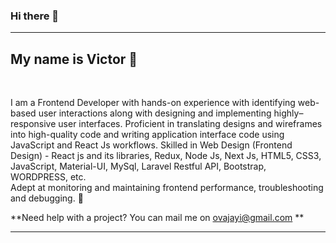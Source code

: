 ### Hi there 👋
------------------------------
My name is Victor :handshake:
------------------------------
<br/>

I am a Frontend Developer with hands-on experience with identifying web-based user interactions along with designing and implementing highly–responsive user interfaces. Proficient in translating designs and wireframes into high-quality code and writing application interface code using JavaScript and React Js workflows. Skilled in Web Design (Frontend Design) - React js and its libraries, Redux, Node Js, Next Js, HTML5, CSS3, JavaScript, Material-UI, MySql, Laravel Restful API, Bootstrap, WORDPRESS, etc. <br/>
Adept at monitoring and maintaining frontend performance, troubleshooting and debugging. :muscle:

**Need help with a project? You can mail me on ovajayi@gmail.com **

----------------------------------------------------------------------------------------------------------------------------------
<!--
**oluwatoyinn/oluwatoyinn** is a ✨ _special_ ✨ repository because its `README.md` (this file) appears on your GitHub profile.

Here are some ideas to get you started:

- 🔭 I’m currently working on ...
- 🌱 I’m currently learning ...
- 👯 I’m looking to collaborate on ...
- 🤔 I’m looking for help with ...
- 💬 Ask me about ...
- 📫 How to reach me: ...
- 😄 Pronouns: ...
- ⚡ Fun fact: ...
-->
